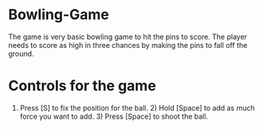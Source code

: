 # Bowling-Game

The game is very basic bowling game to hit the pins to score. The player needs to score as high in three chances by making the pins to fall off the ground.

# Controls for the game
1) Press [S] to fix the position for the ball. 2) Hold [Space] to add as much force you want to add. 3) Press [Space] to shoot the ball.
